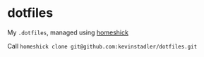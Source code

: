 # dotfiles

My `.dotfiles`, managed using [homeshick](https://github.com/andsens/homeshick)

Call `homeshick clone git@github.com:kevinstadler/dotfiles.git`
